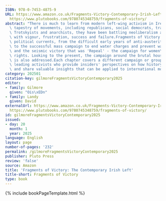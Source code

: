 ```yaml
---
ISBN: 978-0-7453-4875-9
URL: https://www.amazon.co.uk/Fragments-Victory-Contemporary-Irish-Left/dp/0745348750,
  https://www.plutobooks.com/9780745348759/fragments-of-victory/
abstract: "There is much to learn from modern left-wing activism in Ireland. A rich\
  \ tapestry of movements, including republicans, social democrats, trade unions,\
  \ Trotskyists and anarchists, they have been battling neoliberalism and austerity\
  \ with vigour, frustration, success and failure.Fragments of Victory charts these\
  \ political currents, from the difficult early years of anti-austerity campaigning,\
  \ to the successful mass campaign to end water charges and prevent water privatisation,\
  \ and the seismic victory that was 'Repeal' - the campaign for women\u2019s reproductive\
  \ rights. Looking to the present, the campaign around the brutal housing crisis\
  \ is also addressed.Each chapter covers a different campaign or group, written by\
  \ leading activists who provide insiders' perspectives on how history was made,\
  \ and share valuable insights that can be applied to international movements everywhere."
category: 202501
citation-key: gilmoreFragmentsVictoryContemporary2025
editor:
- family: Gilmore
  given: "Ois\xEDn"
- family: Landy
  given: David
externalUrl: https://www.amazon.co.uk/Fragments-Victory-Contemporary-Irish-Left/dp/0745348750,
  https://www.plutobooks.com/9780745348759/fragments-of-victory/
id: gilmoreFragmentsVictoryContemporary2025
issued:
- day: 20
  month: 1
  year: 2025
language: English
layout: page
number-of-pages: '232'
permalink: /gilmoreFragmentsVictoryContemporary2025
publisher: Pluto Press
review: 'false'
source: Amazon
title: 'Fragments of Victory: The Contemporary Irish Left'
title-short: Fragments of Victory
type: book
---
```

{% include bookPageTemplate.html %}